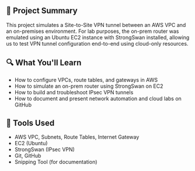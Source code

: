 ## 🔧 Project Summary

This project simulates a Site-to-Site VPN tunnel between an AWS VPC and an on-premises environment. For lab purposes, the on-prem router was emulated using an Ubuntu EC2 instance with StrongSwan installed, allowing us to test VPN tunnel configuration end-to-end using cloud-only resources.

## 🔍 What You'll Learn
- How to configure VPCs, route tables, and gateways in AWS
- How to simulate an on-prem router using StrongSwan on EC2
- How to build and troubleshoot IPsec VPN tunnels
- How to document and present network automation and cloud labs on GitHub

## 🔨 Tools Used
- AWS VPC, Subnets, Route Tables, Internet Gateway
- EC2 (Ubuntu)
- StrongSwan (IPsec VPN)
- Git, GitHub
- Snipping Tool (for documentation)
